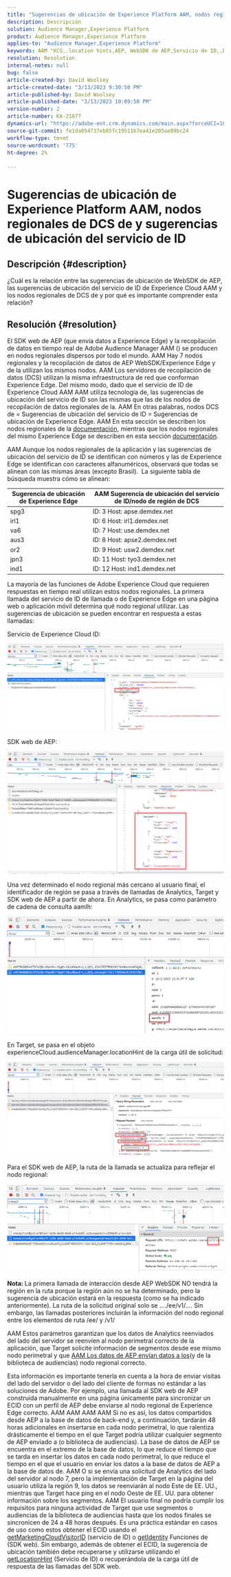 ```yaml
---
title: "Sugerencias de ubicación de Experience Platform AAM, nodos regionales de DCS de y sugerencias de ubicación del servicio de ID"
description: Descripción
solution: Audience Manager,Experience Platform
product: Audience Manager,Experience Platform
applies-to: "Audience Manager,Experience Platform"
keywords: AAM "KCS,.location hints,AEP, WebSDK de AEP,Servicio de ID,,DCS,Nodos regionales"
resolution: Resolution
internal-notes: null
bug: false
article-created-by: David Woolsey
article-created-date: "3/13/2023 9:30:50 PM"
article-published-by: David Woolsey
article-published-date: "3/13/2023 10:09:50 PM"
version-number: 2
article-number: KA-21677
dynamics-url: "https://adobe-ent.crm.dynamics.com/main.aspx?forceUCI=1&pagetype=entityrecord&etn=knowledgearticle&id=c300f74d-e6c1-ed11-83ff-6045bd006a22"
source-git-commit: fe1da054737eb85fc19511b7ea41e205ae09bc24
workflow-type: tm+mt
source-wordcount: '775'
ht-degree: 2%

---
```


# Sugerencias de ubicación de Experience Platform AAM, nodos regionales de DCS de y sugerencias de ubicación del servicio de ID

## Descripción {#description}

¿Cuál es la relación entre las sugerencias de ubicación de WebSDK de AEP, las sugerencias de ubicación del servicio de ID de Experience Cloud AAM y los nodos regionales de DCS de y por qué es importante comprender esta relación?

## Resolución {#resolution}


El SDK web de AEP (que envía datos a Experience Edge) y la recopilación de datos en tiempo real de Adobe Audience Manager AAM () se producen en nodos regionales dispersos por todo el mundo. AAM Hay 7 nodos regionales y la recopilación de datos de AEP WebSDK/Experience Edge y de la utilizan los mismos nodos. AAM Los servidores de recopilación de datos (DCS) utilizan la misma infraestructura de red que conforman Experience Edge. Del mismo modo, dado que el servicio de ID de Experience Cloud AAM AAM utiliza tecnología de, las sugerencias de ubicación del servicio de ID son las mismas que las de los nodos de recopilación de datos regionales de la. AAM En otras palabras, nodos DCS de = Sugerencias de ubicación del servicio de ID = Sugerencias de ubicación de Experience Edge. AAM En esta sección se describen los nodos regionales de la [documentación](https://experienceleague.adobe.com/docs/audience-manager/user-guide/api-and-sdk-code/dcs/dcs-api-reference/dcs-regions.html?lang=en), mientras que los nodos regionales del mismo Experience Edge se describen en esta sección [documentación](https://experienceleague.adobe.com/docs/experience-platform/edge-network-server-api/location-hints.html?lang=en).

AAM Aunque los nodos regionales de la aplicación y las sugerencias de ubicación del servicio de ID se identifican con números y las de Experience Edge se identifican con caracteres alfanuméricos, observará que todas se alinean con las mismas áreas (excepto Brasil).  La siguiente tabla de búsqueda muestra cómo se alinean:


| Sugerencia de ubicación de Experience Edge | AAM Sugerencia de ubicación del servicio de ID/nodo de región de DCS |
| --- | --- |
| spg3 | ID: 3 Host: apse.demdex.net |
| irl1 | ID: 6 Host: irl1.demdex.net |
| va6 | ID: 7 Host: use.demdex.net |
| aus3 | ID: 8 Host: apse2.demdex.net |
| or2 | ID: 9 Host: usw2.demdex.net |
| jpn3 | ID: 11 Host: tyo3.demdex.net |
| ind1 | ID: 12 Host: ind1.demdex.net |


La mayoría de las funciones de Adobe Experience Cloud que requieren respuestas en tiempo real utilizan estos nodos regionales. La primera llamada del servicio de ID de llamada o de Experience Edge en una página web o aplicación móvil determina qué nodo regional utilizar. Las sugerencias de ubicación se pueden encontrar en respuesta a estas llamadas:

Servicio de Experience Cloud ID:

![](assets/e80a1235-77bf-ed11-83ff-6045bd006239.png)



SDK web de AEP:

![](assets/8f50cbb3-75bf-ed11-83ff-6045bd006239.png)

Una vez determinado el nodo regional más cercano al usuario final, el identificador de región se pasa a través de llamadas de Analytics, Target y SDK web de AEP a partir de ahora. En Analytics, se pasa como parámetro de cadena de consulta aamlh:

![](assets/33af14ff-77bf-ed11-83ff-6045bd006239.png)

En Target, se pasa en el objeto experienceCloud.audienceManager.locationHint de la carga útil de solicitud:

![](assets/dce94437-78bf-ed11-83ff-6045bd006239.png)

Para el SDK web de AEP, la ruta de la llamada se actualiza para reflejar el nodo regional:

![](assets/8245a050-79bf-ed11-83ff-6045bd006239.png)

<b>Nota: </b>La primera llamada de interacción desde AEP WebSDK NO tendrá la región en la ruta porque la región aún no se ha determinado, pero la sugerencia de ubicación estará en la respuesta (como se ha indicado anteriormente). La ruta de la solicitud original solo se ..../ee/v1/.... Sin embargo, las llamadas posteriores incluirán la información del nodo regional entre los elementos de ruta /ee/ y /v1/

AAM Estos parámetros garantizan que los datos de Analytics reenviados del lado del servidor se reenvíen al nodo perimetral correcto de la aplicación, que Target solicite información de segmentos desde ese mismo nodo perimetral y que [AAM Los datos de AEP envían datos a los](https://experienceleague.adobe.com/docs/audience-manager/user-guide/implementation-integration-guides/integration-experience-platform/aam-aep-audience-sharing.html?lang=en)(y de la biblioteca de audiencias) nodo regional correcto.

Esta información es importante tenerla en cuenta a la hora de enviar visitas del lado del servidor o del lado del cliente de formas no estándar a las soluciones de Adobe. Por ejemplo, una llamada al SDK web de AEP construida manualmente en una página únicamente para sincronizar un ECID con un perfil de AEP debe enviarse al nodo regional de Experience Edge correcto. AAM AAM AAM AAM Si no es así, los datos compartidos desde AEP a la base de datos de back-end y, a continuación, tardarán 48 horas adicionales en insertarse en cada nodo perimetral, lo que ralentiza drásticamente el tiempo en el que Target podría utilizar cualquier segmento de AEP enviado a (o biblioteca de audiencias). La base de datos de AEP se encuentra en el extremo de la base de datos, lo que reduce el tiempo que se tarda en insertar los datos en cada nodo perimetral, lo que reduce el tiempo en el que el usuario en enviar los datos a la base de datos de AEP a la base de datos de. AAM O si se envía una solicitud de Analytics del lado del servidor al nodo 7, pero la implementación de Target en la página del usuario utiliza la región 9, los datos se reenviarán al nodo Este de EE. UU., mientras que Target hace ping en el nodo Oeste de EE. UU. para obtener información sobre los segmentos. AAM El usuario final no podría cumplir los requisitos para ninguna actividad de Target que use segmentos o audiencias de la biblioteca de audiencias hasta que los nodos finales se sincronicen de 24 a 48 horas después. Es una práctica estándar en casos de uso como estos obtener el ECID usando el [getMarketingCloudVisitorID](https://experienceleague.adobe.com/docs/id-service/using/id-service-api/methods/getmcvid.html?lang=en) (servicio de ID) o [getIdentity](https://experienceleague.adobe.com/docs/experience-platform/edge/extension/accessing-the-ecid.html?lang=en) Funciones de (SDK web). Sin embargo, además de obtener el ECID, la sugerencia de ubicación también debe recuperarse y utilizarse utilizando el [getLocationHint](https://experienceleague.adobe.com/docs/id-service/using/id-service-api/methods/getlocationhint.html?lang=en) (Servicio de ID) o recuperándola de la carga útil de respuesta de las llamadas del SDK web.








